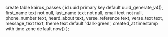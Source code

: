 create table kairos_passes (
  id uuid primary key default uuid_generate_v4(),
  first_name text not null,
  last_name text not null,
  email text not null,
  phone_number text,
  heard_about text,
  verse_reference text,
  verse_text text,
  message_text text,
  theme text default 'dark-green',
  created_at timestamp with time zone default now()
);
